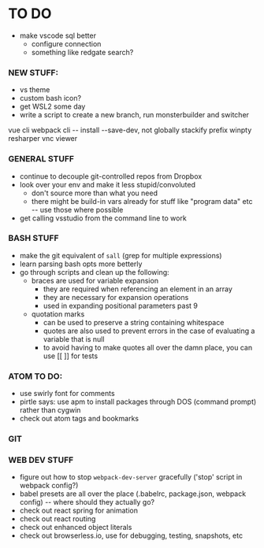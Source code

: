 
# TO DO
* make vscode sql better
    - configure connection
    - something like redgate search?







### NEW STUFF:
* vs theme
* custom bash icon?
* get WSL2 some day
* write a script to create a new branch, run monsterbuilder and switcher

vue cli
webpack cli -- install --save-dev, not globally
stackify prefix
winpty
resharper
vnc viewer



### GENERAL STUFF
* continue to decouple git-controlled repos from Dropbox
* look over your env and make it less stupid/convoluted
     - don't source more than what you need
     - there might be build-in vars already for stuff like "program data" etc -- use those where possible
 * get calling vsstudio from the command line to work

### BASH STUFF
* make the git equivalent of `sall` (grep for multiple expressions)
* learn parsing bash opts more betterly
* go through scripts and clean up the following:
    * braces are used for variable expansion
        - they are required when referencing an element in an array
        - they are necessary for expansion operations
        - used in expanding positional parameters past 9
    * quotation marks
        - can be used to preserve a string containing whitespace
        - quotes are also used to prevent errors in the case of evaluating a variable that is null
        - to avoid having to make quotes all over the damn place, you can use [[ ]] for tests

### ATOM TO DO:
* use swirly font for comments
* pirtle says: use apm to install packages through DOS (command prompt) rather than cygwin
* check out atom tags and bookmarks

### GIT


### WEB DEV STUFF
* figure out how to stop `webpack-dev-server` gracefully ('stop' script in webpack config?)
* babel presets are all over the place (.babelrc, package.json, webpack config) -- where should they actually go?
* check out react spring for animation
* check out react routing
* check out enhanced object literals
* check out browserless.io, use for debugging, testing, snapshots, etc
